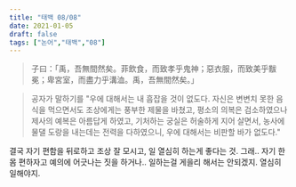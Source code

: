 ```yaml
---
title: "태백 08/08"
date: 2021-01-05
draft: false
tags: ["논어","태백","08"]
---
```


> 子曰：「禹，吾無間然矣。菲飲食，而致孝乎鬼神；惡衣服，而致美乎黻冕；卑宮室，而盡力乎溝洫。禹，吾無間然矣。」

> 공자가 말하기를 "우에 대해서는 내 흠잡을 것이 없도다. 자신은 변변치 못한 음식을 먹으면서도 조상에게는 풍부한 제물을 바쳤고, 평소의 의복은 검소하였으나 제사의 예복은 아름답게 하였고, 기처하는 궁실은 허술하게 지어 살면서, 농사에 물댈 도랑을 내는데는 전력을 다하였으니, 우에 대해서는 비판할 바가 없도다."

결국 자기 편함을 뒤로하고 조상 잘 모시고, 일 열심히 하는게 좋다는 것. 그래.. 자기 한몸 편하자고 예의에 어긋나는 짓을 하거나.. 일하는걸 게을리 해서는 안되겠지. 열심히 일해야지.

